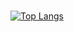 ###

[![Top Langs](https://github-readme-stats.vercel.app/api/top-langs/?username=jisoo78)](https://github.com/anuraghazra/github-readme-stats)


